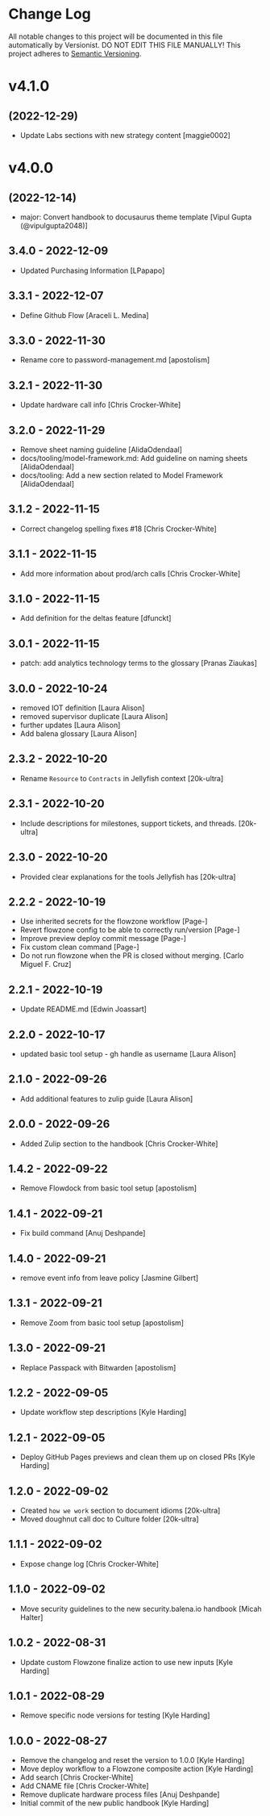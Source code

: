 # Change Log

All notable changes to this project will be documented in this file
automatically by Versionist. DO NOT EDIT THIS FILE MANUALLY!
This project adheres to [Semantic Versioning](http://semver.org/).

# v4.1.0
## (2022-12-29)

* Update Labs sections with new strategy content [maggie0002]

# v4.0.0
## (2022-12-14)

* major: Convert handbook to docusaurus theme template [Vipul Gupta (@vipulgupta2048)]

## 3.4.0 - 2022-12-09

* Updated Purchasing Information [LPapapo]

## 3.3.1 - 2022-12-07

* Define Github Flow [Araceli L. Medina]

## 3.3.0 - 2022-11-30

* Rename core to password-management.md [apostolism]

## 3.2.1 - 2022-11-30

* Update hardware call info [Chris Crocker-White]

## 3.2.0 - 2022-11-29

* Remove sheet naming guideline [AlidaOdendaal]
* docs/tooling/model-framework.md: Add guideline on naming sheets [AlidaOdendaal]
* docs/tooling: Add a new section related to Model Framework [AlidaOdendaal]

## 3.1.2 - 2022-11-15

* Correct changelog spelling fixes #18 [Chris Crocker-White]

## 3.1.1 - 2022-11-15

* Add more information about prod/arch calls [Chris Crocker-White]

## 3.1.0 - 2022-11-15

* Add definition for the deltas feature [dfunckt]

## 3.0.1 - 2022-11-15

* patch: add analytics technology terms to the glossary [Pranas Ziaukas]

## 3.0.0 - 2022-10-24

* removed IOT definition [Laura Alison]
* removed supervisor duplicate [Laura Alison]
* further updates [Laura Alison]
* Add balena glossary [Laura Alison]

## 2.3.2 - 2022-10-20

* Rename `Resource` to `Contracts` in Jellyfish context [20k-ultra]

## 2.3.1 - 2022-10-20

* Include descriptions for milestones, support tickets, and threads. [20k-ultra]

## 2.3.0 - 2022-10-20

* Provided clear explanations for the tools Jellyfish has [20k-ultra]

## 2.2.2 - 2022-10-19

* Use inherited secrets for the flowzone workflow [Page-]
* Revert flowzone config to be able to correctly run/version [Page-]
* Improve preview deploy commit message [Page-]
* Fix custom clean command [Page-]
* Do not run flowzone when the PR is closed without merging. [Carlo Miguel F. Cruz]

## 2.2.1 - 2022-10-19

* Update README.md [Edwin Joassart]

## 2.2.0 - 2022-10-17

* updated basic tool setup - gh handle as username [Laura Alison]

## 2.1.0 - 2022-09-26

* Add additional features to zulip guide [Laura Alison]

## 2.0.0 - 2022-09-26

* Added Zulip section to the handbook [Chris Crocker-White]

## 1.4.2 - 2022-09-22

* Remove Flowdock from basic tool setup [apostolism]

## 1.4.1 - 2022-09-21

* Fix build command [Anuj Deshpande]

## 1.4.0 - 2022-09-21

* remove event info from leave policy [Jasmine Gilbert]

## 1.3.1 - 2022-09-21

* Remove Zoom from basic tool setup [apostolism]

## 1.3.0 - 2022-09-21

* Replace Passpack with Bitwarden [apostolism]

## 1.2.2 - 2022-09-05

* Update workflow step descriptions [Kyle Harding]

## 1.2.1 - 2022-09-05

* Deploy GitHub Pages previews and clean them up on closed PRs [Kyle Harding]

## 1.2.0 - 2022-09-02

* Created `how we work` section to document idioms [20k-ultra]
* Moved doughnut call doc to Culture folder [20k-ultra]

## 1.1.1 - 2022-09-02

* Expose change log [Chris Crocker-White]

## 1.1.0 - 2022-09-02

* Move security guidelines to the new security.balena.io handbook [Micah Halter]

## 1.0.2 - 2022-08-31

* Update custom Flowzone finalize action to use new inputs [Kyle Harding]

## 1.0.1 - 2022-08-29

* Remove specific node versions for testing [Kyle Harding]

## 1.0.0 - 2022-08-27

* Remove the changelog and reset the version to 1.0.0 [Kyle Harding]
* Move deploy workflow to a Flowzone composite action [Kyle Harding]
* Add search [Chris Crocker-White]
* Add CNAME file [Chris Crocker-White]
* Remove duplicate hardware process files [Anuj Deshpande]
* Initial commit of the new public handbook [Kyle Harding]
